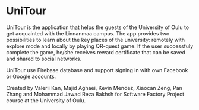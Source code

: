 # UniTour
UniTour is the application that helps the guests of the University of Oulu to get acquainted with the Linnanmaa campus. The app provides two possibilities to learn about the key places of the university: remotely with explore mode and locally by playing QR-quest game. If the user successfuly complete the game, he/she receives reward certificate that can be saved and shared to social networks.

UniTour use Firebase database and support signing in with own Facebook or Google accounts.

Created by Valerii Kan, Majid Aghaei, Kevin Mendez, Xiaocan Zeng, Pan Zhang and Mohammad Jawad Reza Bakhsh for Software Factory Project course at the University of Oulu.
